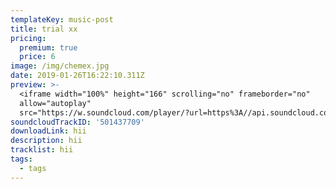 ```yaml
---
templateKey: music-post
title: trial xx
pricing:
  premium: true
  price: 6
image: /img/chemex.jpg
date: 2019-01-26T16:22:10.311Z
preview: >-
  <iframe width="100%" height="166" scrolling="no" frameborder="no"
  allow="autoplay"
  src="https://w.soundcloud.com/player/?url=https%3A//api.soundcloud.com/tracks/501437709&color=%23ff5500&auto_play=false&hide_related=false&show_comments=true&show_user=true&show_reposts=false&show_teaser=true"></iframe>
soundcloudTrackID: '501437709'
downloadLink: hii
description: hii
tracklist: hii
tags:
  - tags
---
```


